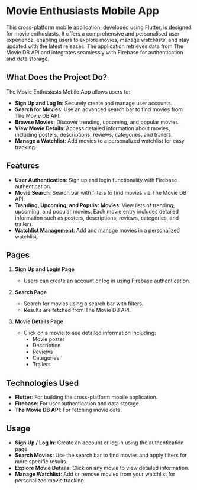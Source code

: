 # Movie Enthusiasts Mobile App
This cross-platform mobile application, developed using Flutter, is designed for movie enthusiasts. It offers a comprehensive and personalised user experience, enabling users to explore movies, manage watchlists, and stay updated with the latest releases. The application retrieves data from The Movie DB API and integrates seamlessly with Firebase for authentication and data storage.

## What Does the Project Do?
The Movie Enthusiasts Mobile App allows users to:
- **Sign Up and Log In**: Securely create and manage user accounts.
- **Search for Movies**: Use an advanced search bar to find movies from The Movie DB API.
- **Browse Movies**: Discover trending, upcoming, and popular movies.
- **View Movie Details**: Access detailed information about movies, including posters, descriptions, reviews, categories, and trailers.
- **Manage a Watchlist**: Add movies to a personalized watchlist for easy tracking.

## Features
- **User Authentication**: Sign up and login functionality with Firebase authentication.
- **Movie Search**: Search bar with filters to find movies via The Movie DB API.
- **Trending, Upcoming, and Popular Movies**: View lists of trending, upcoming, and popular movies. Each movie entry includes detailed information such as posters, descriptions, reviews, categories, and trailers.
- **Watchlist Management**: Add and manage movies in a personalized watchlist.

## Pages
1. **Sign Up and Login Page**
    - Users can create an account or log in using Firebase authentication.
  
2. **Search Page**
    - Search for movies using a search bar with filters.
    - Results are fetched from The Movie DB API.
  
3. **Movie Details Page**
    - Click on a movie to see detailed information including:
      - Movie poster
      - Description
      - Reviews
      - Categories
      - Trailers

## Technologies Used
- **Flutter**: For building the cross-platform mobile application.
- **Firebase**: For user authentication and data storage.
- **The Movie DB API**: For fetching movie data.

## Usage
- **Sign Up / Log In**: Create an account or log in using the authentication page.
- **Search Movies**: Use the search bar to find movies and apply filters for more specific results.
- **Explore Movie Details**: Click on any movie to view detailed information.
- **Manage Watchlist**: Add or remove movies from your watchlist for personalized movie tracking.
